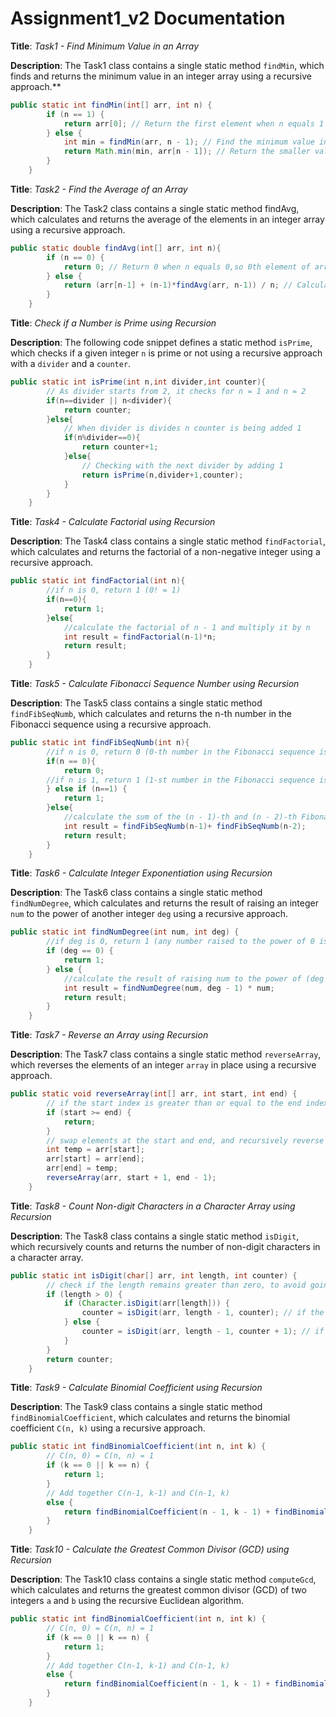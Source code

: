 # Assignment1_v2 Documentation

**Title**: *Task1 - Find Minimum Value in an Array*

**Description**: The Task1 class contains a single static method `findMin`, which finds and returns the minimum value in an integer array using a recursive approach.**
```java
public static int findMin(int[] arr, int n) {
        if (n == 1) {
            return arr[0]; // Return the first element when n equals 1
        } else {
            int min = findMin(arr, n - 1); // Find the minimum value in the array from index 0 to n - 2
            return Math.min(min, arr[n - 1]); // Return the smaller value between the minimum value found in the subarray and the element at index n - 1
        }
    }
```

**Title**: *Task2 - Find the Average of an Array*

**Description**: The Task2 class contains a single static method findAvg, which calculates and returns the average of the elements in an integer array using a recursive approach.
```java
public static double findAvg(int[] arr, int n){
        if (n == 0) {
            return 0; // Return 0 when n equals 0,so 0th element of array is the average of subarray of length 1
        } else {
            return (arr[n-1] + (n-1)*findAvg(arr, n-1)) / n; // Calculate the average using the current element and the previous average value
        }
    }
```

**Title**: *Check if a Number is Prime using Recursion*

**Description**: The following code snippet defines a static method `isPrime`, which checks if a given integer `n` is prime or not using a recursive approach with a `divider` and a `counter`.
```java
public static int isPrime(int n,int divider,int counter){
        // As divider starts from 2, it checks for n = 1 and n = 2
        if(n==divider || n<divider){
            return counter;
        }else{
            // When divider is divides n counter is being added 1
            if(n%divider==0){
                return counter+1;
            }else{
                // Checking with the next divider by adding 1
                return isPrime(n,divider+1,counter);
            }
        }
    }
```

**Title**: *Task4 - Calculate Factorial using Recursion*

**Description**: The Task4 class contains a single static method `findFactorial`, which calculates and returns the factorial of a non-negative integer using a recursive approach.
```java
public static int findFactorial(int n){
        //if n is 0, return 1 (0! = 1)
        if(n==0){
            return 1;
        }else{
            //calculate the factorial of n - 1 and multiply it by n
            int result = findFactorial(n-1)*n;
            return result;
        }
    }
```

**Title**: *Task5 - Calculate Fibonacci Sequence Number using Recursion*

**Description**: The Task5 class contains a single static method `findFibSeqNumb`, which calculates and returns the n-th number in the Fibonacci sequence using a recursive approach.
```java
public static int findFibSeqNumb(int n){
        //if n is 0, return 0 (0-th number in the Fibonacci sequence is 0)
        if(n == 0){
            return 0;
        //if n is 1, return 1 (1-st number in the Fibonacci sequence is 1)
        } else if (n==1) {
            return 1;
        }else{
            //calculate the sum of the (n - 1)-th and (n - 2)-th Fibonacci numbers
            int result = findFibSeqNumb(n-1)+ findFibSeqNumb(n-2);
            return result;
        }
    }
```

**Title**: *Task6 - Calculate Integer Exponentiation using Recursion*

**Description**: The Task6 class contains a single static method `findNumDegree`, which calculates and returns the result of raising an integer `num` to the power of another integer `deg` using a recursive approach.
```java
public static int findNumDegree(int num, int deg) {
        //if deg is 0, return 1 (any number raised to the power of 0 is 1)
        if (deg == 0) {
            return 1;
        } else {
            //calculate the result of raising num to the power of (deg - 1) and multiply it by num
            int result = findNumDegree(num, deg - 1) * num;
            return result;
        }
    }
```

**Title**: *Task7 - Reverse an Array using Recursion*

**Description**: The Task7 class contains a single static method `reverseArray`, which reverses the elements of an integer `array` in place using a recursive approach.
```java
public static void reverseArray(int[] arr, int start, int end) {
        // if the start index is greater than or equal to the end index, the array is already reversed
        if (start >= end) {
            return;
        }
        // swap elements at the start and end, and recursively reverse rest of array
        int temp = arr[start];
        arr[start] = arr[end];
        arr[end] = temp;
        reverseArray(arr, start + 1, end - 1);
    }
```

**Title**: *Task8 - Count Non-digit Characters in a Character Array using Recursion*

**Description**: The Task8 class contains a single static method `isDigit`, which recursively counts and returns the number of non-digit characters in a character array.
```java
public static int isDigit(char[] arr, int length, int counter) {
        // check if the length remains greater than zero, to avoid going through the array repeatedly
        if (length > 0) {
            if (Character.isDigit(arr[length])) {
                counter = isDigit(arr, length - 1, counter); // if the character is a digit, the counter remains the same
            } else {
                counter = isDigit(arr, length - 1, counter + 1); // if the character is not a digit, add 1 to the counter
            }
        }
        return counter;
    }
```

**Title**: *Task9 - Calculate Binomial Coefficient using Recursion*

**Description**: The Task9 class contains a single static method `findBinomialCoefficient`, which calculates and returns the binomial coefficient `C(n, k)` using a recursive approach.
```java
public static int findBinomialCoefficient(int n, int k) {
        // C(n, 0) = C(n, n) = 1
        if (k == 0 || k == n) {
            return 1;
        }
        // Add together C(n-1, k-1) and C(n-1, k)
        else {
            return findBinomialCoefficient(n - 1, k - 1) + findBinomialCoefficient(n - 1, k);
        }
    }
```

**Title**: *Task10 - Calculate the Greatest Common Divisor (GCD) using Recursion*

**Description**: The Task10 class contains a single static method `computeGcd`, which calculates and returns the greatest common divisor (GCD) of two integers `a` and `b` using the recursive Euclidean algorithm.
```java
public static int findBinomialCoefficient(int n, int k) {
        // C(n, 0) = C(n, n) = 1
        if (k == 0 || k == n) {
            return 1;
        }
        // Add together C(n-1, k-1) and C(n-1, k)
        else {
            return findBinomialCoefficient(n - 1, k - 1) + findBinomialCoefficient(n - 1, k);
        }
    }
```
